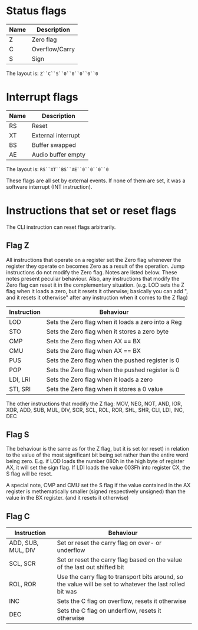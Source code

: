 Status flags
============

| Name          | Description       |
|---------------|-------------------|
| Z             | Zero flag         |
| C             | Overflow/Carry    |
| S             | Sign              |

The layout is: `Z``C``S``0``0``0``0``0`

Interrupt flags
===============

| Name          | Description        |
|---------------|--------------------|
| RS            | Reset              |
| XT            | External interrupt |
| BS            | Buffer swapped     |
| AE            | Audio buffer empty |

The layout is: `RS``XT``BS``AE``0``0``0``0`

These flags are all set by external events. If none of them are set, it was a software interrupt (INT instruction).

Instructions that set or reset flags
====================================

The CLI instruction can reset flags arbitrarily.

Flag Z
------

All instructions that operate on a register set the Zero flag whenever the register they operate on becomes Zero as a result of the operation. Jump instructions do not modify the Zero flag. Notes are listed below. These notes present peculiar behaviour. Also, any instructions that modify the Zero flag can reset it in the complementary situation. (e.g. LOD sets the Z flag when it loads a zero, but it resets it otherwise; basically you can add ", and it resets it otherwise" after any instruction when it comes to the Z flag)

| Instruction   | Behaviour                                             |
|---------------|-------------------------------------------------------|
| LOD           | Sets the Zero flag when it loads a zero into a Reg    |
| STO           | Sets the Zero flag when it stores a zero byte         |
| CMP           | Sets the Zero flag when AX == BX                      |
| CMU           | Sets the Zero flag when AX == BX                      |
| PUS           | Sets the Zero flag when the pushed register is 0      |
| POP           | Sets the Zero flag when the pushed register is 0      |
| LDI, LRI      | Sets the Zero flag when it loads a zero               |
| STI, SRI      | Sets the Zero flag when it stores a 0 value           |

The other instructions that modify the Z flag: MOV, NEG, NOT, AND, IOR, XOR, ADD, SUB, MUL, DIV, SCR, SCL, ROL, ROR, SHL, SHR, CLI, LDI, INC, DEC

Flag S
------

The behaviour is the same as for the Z flag, but it is set (or reset) in relation to the value of the most significant bit being set rather than the entire word being zero. E.g. if LOD loads the number 080h in the high byte of register AX, it will set the sign flag. If LDI loads the value 003Fh into register CX, the S flag will be reset.

A special note, CMP and CMU set the S flag if the value contained in the AX register is methematically smaller (signed respectively unsigned) than the value in the BX register. (and it resets it otherwise)

Flag C
------

| Instruction   | Behaviour                                             |
|---------------|-------------------------------------------------------|
| ADD, SUB, MUL, DIV | Set or reset the carry flag on over- or underflow |
| SCL, SCR | Set or reset the carry flag based on the value of the last out shifted bit |
| ROL, ROR | Use the carry flag to transport bits around, so the value will be set to whatever the last rolled bit was |
| INC | Sets the C flag on overflow, resets it otherwise |
| DEC | Sets the C flag on underflow, resets it otherwise |

